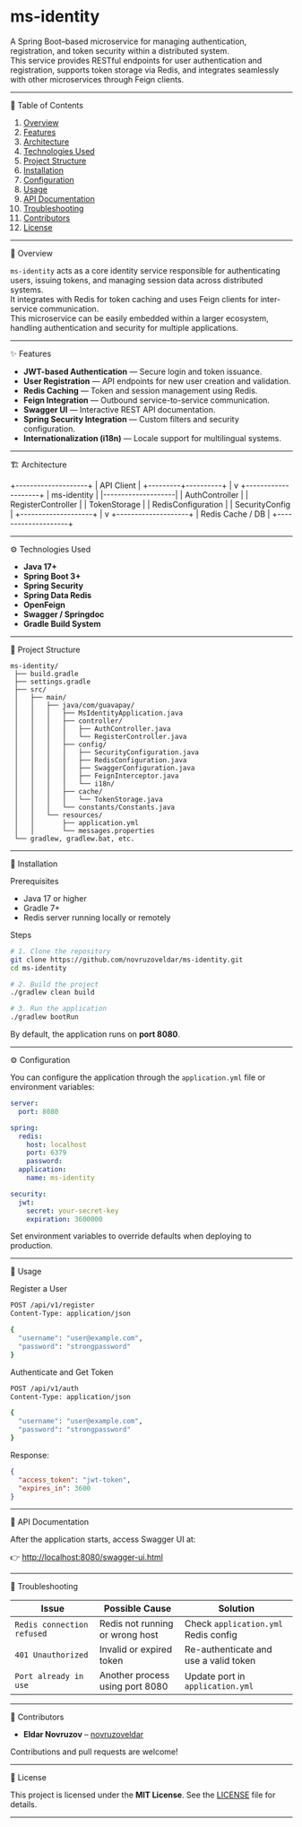 
# ms-identity

A Spring Boot–based microservice for managing authentication, registration, and token security within a distributed system.  
This service provides RESTful endpoints for user authentication and registration, supports token storage via Redis, and integrates seamlessly with other microservices through Feign clients.  

---

🧭 Table of Contents

1. [Overview](#overview)  
2. [Features](#features)  
3. [Architecture](#architecture)  
4. [Technologies Used](#technologies-used)  
5. [Project Structure](#project-structure)  
6. [Installation](#installation)  
7. [Configuration](#configuration)  
8. [Usage](#usage)  
9. [API Documentation](#api-documentation)  
10. [Troubleshooting](#troubleshooting)  
11. [Contributors](#contributors)  
12. [License](#license)

---

📘 Overview

`ms-identity` acts as a core identity service responsible for authenticating users, issuing tokens, and managing session data across distributed systems.  
It integrates with Redis for token caching and uses Feign clients for inter-service communication.  
This microservice can be easily embedded within a larger ecosystem, handling authentication and security for multiple applications.

---

✨ Features

- **JWT-based Authentication** — Secure login and token issuance.  
- **User Registration** — API endpoints for new user creation and validation.  
- **Redis Caching** — Token and session management using Redis.  
- **Feign Integration** — Outbound service-to-service communication.  
- **Swagger UI** — Interactive REST API documentation.  
- **Spring Security Integration** — Custom filters and security configuration.  
- **Internationalization (i18n)** — Locale support for multilingual systems.

---

🏗️ Architecture


+--------------------+
|     API Client     |
+---------+----------+
          |
          v
+--------------------+
|   ms-identity      |
|--------------------|
| AuthController     |
| RegisterController |
| TokenStorage       |
| RedisConfiguration |
| SecurityConfig     |
+--------------------+
          |
          v
+--------------------+
|  Redis Cache / DB  |
+--------------------+


---

⚙️ Technologies Used

* **Java 17+**
* **Spring Boot 3+**
* **Spring Security**
* **Spring Data Redis**
* **OpenFeign**
* **Swagger / Springdoc**
* **Gradle Build System**

---

📂 Project Structure

```
ms-identity/
 ├── build.gradle
 ├── settings.gradle
 ├── src/
 │   ├── main/
 │   │   ├── java/com/guavapay/
 │   │   │   ├── MsIdentityApplication.java
 │   │   │   ├── controller/
 │   │   │   │   ├── AuthController.java
 │   │   │   │   └── RegisterController.java
 │   │   │   ├── config/
 │   │   │   │   ├── SecurityConfiguration.java
 │   │   │   │   ├── RedisConfiguration.java
 │   │   │   │   ├── SwaggerConfiguration.java
 │   │   │   │   ├── FeignInterceptor.java
 │   │   │   │   └── i18n/
 │   │   │   ├── cache/
 │   │   │   │   └── TokenStorage.java
 │   │   │   └── constants/Constants.java
 │   │   └── resources/
 │   │       ├── application.yml
 │   │       └── messages.properties
 └── gradlew, gradlew.bat, etc.
```

---

🧩 Installation

   Prerequisites

* Java 17 or higher
* Gradle 7+
* Redis server running locally or remotely

Steps

```bash
# 1. Clone the repository
git clone https://github.com/novruzoveldar/ms-identity.git
cd ms-identity

# 2. Build the project
./gradlew clean build

# 3. Run the application
./gradlew bootRun
```

By default, the application runs on **port 8080**.

---

⚙️ Configuration

You can configure the application through the `application.yml` file or environment variables:

```yaml
server:
  port: 8080

spring:
  redis:
    host: localhost
    port: 6379
    password:
  application:
    name: ms-identity

security:
  jwt:
    secret: your-secret-key
    expiration: 3600000
```

Set environment variables to override defaults when deploying to production.

---

🚀 Usage

   Register a User

```bash
POST /api/v1/register
Content-Type: application/json

{
  "username": "user@example.com",
  "password": "strongpassword"
}
```

Authenticate and Get Token

```bash
POST /api/v1/auth
Content-Type: application/json

{
  "username": "user@example.com",
  "password": "strongpassword"
}
```

Response:

```json
{
  "access_token": "jwt-token",
  "expires_in": 3600
}
```

---

🧾 API Documentation

After the application starts, access Swagger UI at:

👉 [http://localhost:8080/swagger-ui.html](http://localhost:8080/swagger-ui.html)

---

🧰 Troubleshooting

| Issue                      | Possible Cause                  | Solution                              |
| -------------------------- | ------------------------------- | ------------------------------------- |
| `Redis connection refused` | Redis not running or wrong host | Check `application.yml` Redis config  |
| `401 Unauthorized`         | Invalid or expired token        | Re-authenticate and use a valid token |
| `Port already in use`      | Another process using port 8080 | Update port in `application.yml`      |

---

👥 Contributors

* **Eldar Novruzov** – [novruzoveldar](https://github.com/novruzoveldar)

Contributions and pull requests are welcome!

---

🪪 License

This project is licensed under the **MIT License**.
See the [LICENSE](LICENSE) file for details.

---
